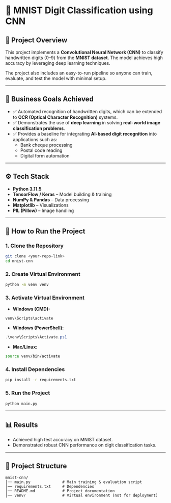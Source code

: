 # 🧠 MNIST Digit Classification using CNN  

## 📌 Project Overview  
This project implements a **Convolutional Neural Network (CNN)** to classify handwritten digits (0–9) from the **MNIST dataset**. The model achieves high accuracy by leveraging deep learning techniques.  

The project also includes an easy-to-run pipeline so anyone can train, evaluate, and test the model with minimal setup.  

---

## 🎯 Business Goals Achieved  
- ✅ Automated recognition of handwritten digits, which can be extended to **OCR (Optical Character Recognition)** systems.  
- ✅ Demonstrates the use of **deep learning** in solving **real-world image classification problems**.  
- ✅ Provides a baseline for integrating **AI-based digit recognition** into applications such as:  
  - Bank cheque processing  
  - Postal code reading  
  - Digital form automation  

---

## ⚙️ Tech Stack  
- **Python 3.11.5**  
- **TensorFlow / Keras** – Model building & training  
- **NumPy & Pandas** – Data processing  
- **Matplotlib** – Visualizations  
- **PIL (Pillow)** – Image handling  

---

## 🚀 How to Run the Project  

### 1. Clone the Repository  
```bash
git clone <your-repo-link>
cd mnist-cnn
```

### 2. Create Virtual Environment  
```bash
python -m venv venv
```

### 3. Activate Virtual Environment  
- **Windows (CMD):**
```bash
venv\Scripts\activate
```
- **Windows (PowerShell):**
```powershell
.\venv\Scripts\Activate.ps1
```
- **Mac/Linux:**
```bash
source venv/bin/activate
```

### 4. Install Dependencies  
```bash
pip install -r requirements.txt
```

### 5. Run the Project  
```bash
python main.py
```

---

## 📊 Results  
- Achieved high test accuracy on MNIST dataset.  
- Demonstrated robust CNN performance on digit classification tasks.  

---

## 📂 Project Structure  
```
mnist-cnn/
│── main.py              # Main training & evaluation script
│── requirements.txt     # Dependencies
│── README.md            # Project documentation
│── venv/                # Virtual environment (not for deployment)
```
